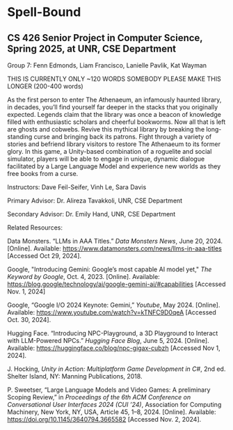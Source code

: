 # Spell-Bound

## CS 426 Senior Project in Computer Science, Spring 2025, at UNR, CSE Department
Group 7: Fenn Edmonds, Liam Francisco, Lanielle Pavlik, Kat Wayman

THIS IS CURRENTLY ONLY ~120 WORDS SOMEBODY PLEASE MAKE THIS LONGER (200-400 words)

As the first person to enter The Athenaeum, an infamously haunted library, in decades, you’ll find yourself far deeper in the stacks that you originally expected. Legends claim that the library was once a beacon of knowledge filled with enthusiastic scholars and cheerful bookworms. Now all that is left are ghosts and cobwebs. Revive this mythical library by breaking the long-standing curse and bringing back its patrons. Fight through a variety of stories and befriend library visitors to restore The Athenaeum to its former glory. In this game, a Unity-based combination of a roguelite and social simulator, players will be able to engage in unique, dynamic dialogue facilitated by a Large Language Model and experience new worlds as they free books from a curse.

Instructors: 		Dave Feil-Seifer, Vinh Le, Sara Davis

Primary Advisor: 	Dr. Alireza Tavakkoli, UNR, CSE Department

Secondary Advisor:	Dr. Emily Hand, UNR, CSE Department


Related Resources:

Data Monsters. “LLMs in AAA Titles.” *Data Monsters News*, June 20, 2024. [Online]. Available: 
https://www.datamonsters.com/news/llms-in-aaa-titles [Accessed Oct 29, 2024].

Google, "Introducing Gemini: Google’s most capable AI model yet," *The Keyword by Google*, Oct. 4, 2023. [Online]. Available: https://blog.google/technology/ai/google-gemini-ai/#capabilities [Accessed Nov. 1, 2024]

Google, “Google I/O 2024 Keynote: Gemini,” *Youtube*, May 2024. [Online]. Available: https://www.youtube.com/watch?v=kTNFC9D0qeA [Accessed Oct. 30, 2024].

Hugging Face. “Introducing NPC-Playground, a 3D Playground to Interact with LLM-Powered NPCs.” *Hugging Face Blog*, June 5, 2024. [Online]. Available: https://huggingface.co/blog/npc-gigax-cubzh [Accessed Nov 1, 2024].

J. Hocking, *Unity in Action: Multiplatform Game Development in C#*, 2nd ed. Shelter Island, NY: Manning Publications, 2018.

P. Sweetser, “Large Language Models and Video Games: A preliminary Scoping Review,” in *Proceedings of the 6th ACM Conference on Conversational User Interfaces 2024 (CUI ’24)*, Association for Computing Machinery, New York, NY, USA, Article 45, 1–8, 2024. [Online]. Available: https://doi.org/10.1145/3640794.3665582 [Accessed Nov. 2, 2024].


